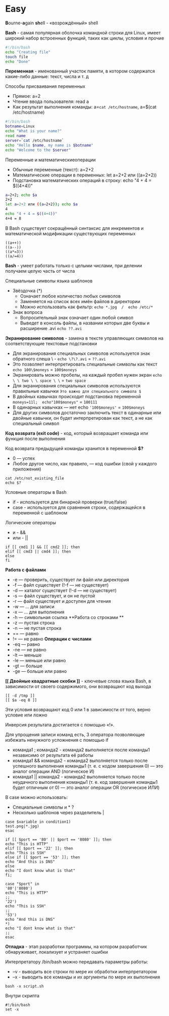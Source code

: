 # Easy

**B**ourne-**a**gain **sh**ell - «возрождённый» shell

**Bash** - самая популярная оболочка командной строки для Linux, имеет широкий набор встроенных функций, таких как циклы, условия и прочие
```bash
#!/bin/bash
echo "Creating file"
touch file
echo "Done"
```

**Переменная** - именованный участок памяти, в котором содержатся какие-либо данные: текст, числа и т. д

Способы присваивания переменных
- Прямое: a=2
- Чтение ввода пользователя: read a
- Как результат выполнения команды: a=`cat /etc/hostname`, a=$(cat /etc/hostname)
```bash
#!/bin/bash
botname=Linux
echo "What is your name?"
read name
server=`cat /etc/hostname`
echo "Hello $name, my name is $botname"
echo "Welcome to the $server"
```

Переменные и математическиеоперации
- Обычные переменные (текст): a=2+2
- Математические операции в переменных: let a=2+2 или ((a=2+2))
- Подстановка математических операций в строку: echo "4 + 4 = $((4+4))"
```bash
a=2+2; echo $a
2+2
let a=2+2 или ((a=2+2)); echo $a
4
echo "4 + 4 = $((4+4))"
4+4 = 8
```
В Bash существует сокращённый синтаксис для инкрементов и математической модификации существующих переменных
```
((a++)) 
((a--)) 
((a*=3))
((a/=4)) 
```

**Bash** - умеет работать только с целыми числами, при делении получаем целую часть от числа

Специальные символы языка шаблонов
- Звёздочка (*)
  - Означает любое количество любых символов
  - Заменяется на список всех имён файлов в директории
  - Можно использовать как фильтр: ```echo *.jpg  /  echo /etc/*```
- Знак вопроса
  - Вопросительный знак означает один любой символ
  - Выведет в консоль файлы, в названии которых две буквы и расширение .avi ```echo ??.avi```
 
**Экранирование символов** - замена в тексте управляющих символов на соответствующие текстовые подстановки

- Для экранирования специальных символов используется знак обратного слеша \ - ```echo \?\?.avi``` = ```??.avi```
- Это позволяет интерпретировать специальные символы как текст ```echo 100\$moneys``` = ```100$moneys```
- Экранировать можно пробелы, на каждый пробел нужен экран ```echo \ \ two \ \ space \ \``` = ```two space```
- Для экранирования специальных символов используются правильные кавычки ```Это важно для специального символа $```
- В двойных кавычках происходит подстановка переменной ```moneys=11l;  echo"100$moneys"``` = ```100111```
- В одинарных кавычках — нет echo ```'100$moneys'``` = ```100$moneys```
- Для других символов достаточно заключить текст в одинарные или двойные кавычки, он будет интерпретирован как текст, а не как специальный символ

**Код возврата (exit code)** - код, который возвращает команда или функция после выполнения

Код возврата предыдущей команды хранится в переменной **$?**
- 0 — успех
- Любое другое число, как правило, — код ошибки (свой у каждого приложения)
```
cat /etc/not_existing_file
echo $?
```

Условные операторы в Bash
- if - используется для бинарной проверки (true/false)
- case - используется для сравнения строки, содержащейся в переменной с шаблоном

Логические операторы
- и - &&
- или - ||
```
if [[ cmd1 ]] && [[ cmd2 ]]; then
elif [[ cmd3 || cmd4 ]]; then
else
fi
```
**Работа с файлами**
- -e — проверить, существует ли файл или директория
- -f — файл существует (!-f — не существует)
- -d — каталог существует (!-d — не существует)
- -s — файл существует, и он не пустой
- -r — файл существует и доступен для чтения
- -w — ... для записи
- -x — ... для выполнения
- -h — символьная ссылка
**Работа со строками **
- -z — пустая строка
- -n — не пустая строка
- == — равно
- != — не равно
**Операции с числами**
- -eq — равно
- -ne — не равно
- -lt — меньше
- -le — меньше или равно
- -gt — больше
- -ge — больше или равно

**[[ Двойные квадратные скобки ]]** - ключевые слова языка Bash, в зависимости от своего содержимого, они возвращают код выхода
```
[[ -d /tmp ]]
[[ $a -eq 8 ]]
```
Эти условия возвращают код 0 или 1 в зависимости от того, верно условие или ложно

Инверсия результата достигается с помощью «!».

Для упрощения записи команд есть, 3 оператора позволяющие избежать ненужного усложнения с помощью if
- команда1 ; команда2 - команда2 выполняется после команды1 независимо от результата её работы
- команда1 && команда2 - команда2 выполняется только после успешного выполнения команды1 (т. е. с кодом завершения 0) — это аналог операции AND (логическое И)
- команда1 || команда2 - команда2 выполняется только после неудачного выполнения команды1 (т. е. код завершения команды1 будет отличным от 0) — это аналог операции OR (логическое ИЛИ)

В cаse можно использовать:
- Специальные символы и * ?
- Несколько шаблонов через разделитель |

```
case $variable in condition1)
test.png|*.jpg)
esac
```
```
if [[ $port == '80' || $port == '8080' ]]; then
echo "This is HTTP"
elif [[ $port == '22' ]]; then
echo "This is SSH"
else if [[ $port == '53' ]]; then
echo "And this is DNS"
else
echo "I dont know what is that"
fi;
```
```
case "$port" in
'80'|'8080')
echo "This is HTTP"
;;
'22')
echо "This is SSH"
;;
'53')
echo "And this is DNS"
*)
echo "I dont know what is that"
;;
esac
```

**Отладка** - этап разработки программы, на котором разработчик обнаруживает, локализует и устраняет ошибки

Интерпретатору /bin/bash можно передавать параметры работы:
- –v - выводить все строки по мере их обработки интерпретатором
- –x - выводить все команды и их аргументы по мере их выполнения
```
bash -x script.sh
```
Внутри скрипта
```
#!/bin/bash
set -x
```
